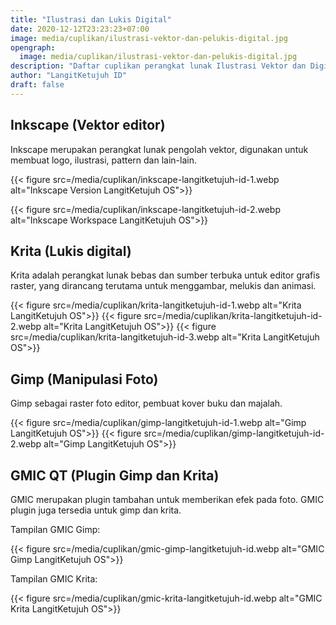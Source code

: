 ```yaml
---
title: "Ilustrasi dan Lukis Digital"
date: 2020-12-12T23:23:23+07:00
image: media/cuplikan/ilustrasi-vektor-dan-pelukis-digital.jpg
opengraph:
  image: media/cuplikan/ilustrasi-vektor-dan-pelukis-digital.jpg
description: "Daftar cuplikan perangkat lunak Ilustrasi Vektor dan Digital Painting di LangitKetujuh OS"
author: "LangitKetujuh ID"
draft: false
---
```


## Inkscape (Vektor editor)

Inkscape merupakan perangkat lunak pengolah vektor, digunakan untuk membuat logo, ilustrasi, pattern dan lain-lain.

{{< figure src=/media/cuplikan/inkscape-langitketujuh-id-1.webp alt="Inkscape Version LangitKetujuh OS">}}

{{< figure src=/media/cuplikan/inkscape-langitketujuh-id-2.webp alt="Inkscape Workspace LangitKetujuh OS">}}

## Krita (Lukis digital)

Krita adalah perangkat lunak bebas dan sumber terbuka untuk editor grafis raster, yang dirancang terutama untuk menggambar, melukis dan animasi.

{{< figure src=/media/cuplikan/krita-langitketujuh-id-1.webp alt="Krita LangitKetujuh OS">}}
{{< figure src=/media/cuplikan/krita-langitketujuh-id-2.webp alt="Krita LangitKetujuh OS">}}
{{< figure src=/media/cuplikan/krita-langitketujuh-id-3.webp alt="Krita LangitKetujuh OS">}}

## Gimp (Manipulasi Foto)

Gimp sebagai raster foto editor, pembuat kover buku dan majalah.


{{< figure src=/media/cuplikan/gimp-langitketujuh-id-1.webp alt="Gimp LangitKetujuh OS">}}
{{< figure src=/media/cuplikan/gimp-langitketujuh-id-2.webp alt="Gimp LangitKetujuh OS">}}

## GMIC QT (Plugin Gimp dan Krita)

GMIC merupakan plugin tambahan untuk memberikan efek pada foto. GMIC plugin juga tersedia untuk gimp dan krita.

Tampilan GMIC Gimp:

{{< figure src=/media/cuplikan/gmic-gimp-langitketujuh-id.webp alt="GMIC Gimp LangitKetujuh OS">}}

Tampilan GMIC Krita:

{{< figure src=/media/cuplikan/gmic-krita-langitketujuh-id.webp alt="GMIC Krita LangitKetujuh OS">}}
